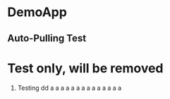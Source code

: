 # DemoApp
## Auto-Pulling Test
Test only, will be removed
==========================
1. Testing
dd
a
a
a
a
a
a
a
a
a
a
a
a
a
a
